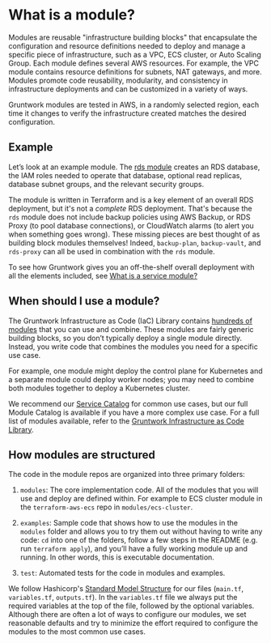 # What is a module?

Modules are reusable "infrastructure building blocks" that encapsulate the configuration and resource definitions needed to deploy and manage a specific piece of infrastructure, such as a VPC, ECS cluster, or Auto Scaling Group. Each module defines several AWS resources. For example, the VPC module contains resource definitions for subnets, NAT gateways, and more. Modules promote code reusability, modularity, and consistency in infrastructure deployments and can be customized in a variety of ways.

Gruntwork modules are tested in AWS, in a randomly selected region, each time it changes to verify the infrastructure created matches the desired configuration.

## Example

Let’s look at an example module. The [rds module](/reference/modules/terraform-aws-data-storage/rds/) creates an RDS database, the IAM roles needed to operate that database, optional read replicas, database subnet groups, and the relevant security groups.

The module is written in Terraform and is a key element of an overall RDS deployment, but it's not a _complete_ RDS deployment. That's because the `rds` module does not include backup policies using AWS Backup, or RDS Proxy (to pool database connections), or CloudWatch alarms (to alert you when something goes wrong). These missing pieces are best thought of as building block modules themselves! Indeed, `backup-plan`, `backup-vault`, and `rds-proxy` can all be used in combination with the `rds` module.

To see how Gruntwork gives you an off-the-shelf overall deployment with all the elements included, see [What is a service module?](./services.md)

## When should I use a module?

The Gruntwork Infrastructure as Code (IaC) Library contains [hundreds of modules](/library/reference/) that you can use and combine. These modules are fairly generic building blocks, so you don’t typically deploy a single module directly. Instead, you write code that combines the modules you need for a specific use case.

For example, one module might deploy the control plane for Kubernetes and a separate module could deploy worker nodes; you may need to combine both modules together to deploy a Kubernetes cluster.

We recommend our [Service Catalog](/library/overview/services/) for common use cases, but our full Module Catalog is available if you have a more complex use case. For a full list of modules available, refer to the [Gruntwork Infrastructure as Code Library](/library/reference/).

## How modules are structured

The code in the module repos are organized into three primary folders:

1. `modules`: The core implementation code. All of the modules that you will use and deploy are defined within. For example to ECS cluster module in the `terraform-aws-ecs` repo in `modules/ecs-cluster`.

1. `examples`: Sample code that shows how to use the modules in the `modules` folder and allows you to try them out without having to write any code: `cd` into one of the folders, follow a few steps in the README (e.g. run `terraform apply`), and you’ll have a fully working module up and running. In other words, this is executable documentation.

1. `test`: Automated tests for the code in modules and examples.

We follow Hashicorp's [Standard Model Structure](https://developer.hashicorp.com/terraform/language/modules/develop/structure) for our files (`main.tf`, `variables.tf`, `outputs.tf`). In the `variables.tf` file we always put the required variables at the top of the file, followed by the optional variables. Although there are often a lot of ways to configure our modules, we set reasonable defaults and try to minimize the effort required to configure the modules to the most common use cases.


<!-- ##DOCS-SOURCER-START
{
  "sourcePlugin": "local-copier",
  "hash": "6cc9b9e5a36e9e2e7b3458df4094c3a7"
}
##DOCS-SOURCER-END -->
